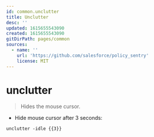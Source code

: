 ```yaml
---
id: common.unclutter
title: Unclutter
desc: ''
updated: 1615655543090
created: 1615655543090
gitDirPath: pages/common
sources:
  - name: ''
    url: 'https://github.com/salesforce/policy_sentry'
    license: MIT
---
```

# unclutter

> Hides the mouse cursor.

- Hide mouse cursor after 3 seconds:

`unclutter -idle {{3}}`

